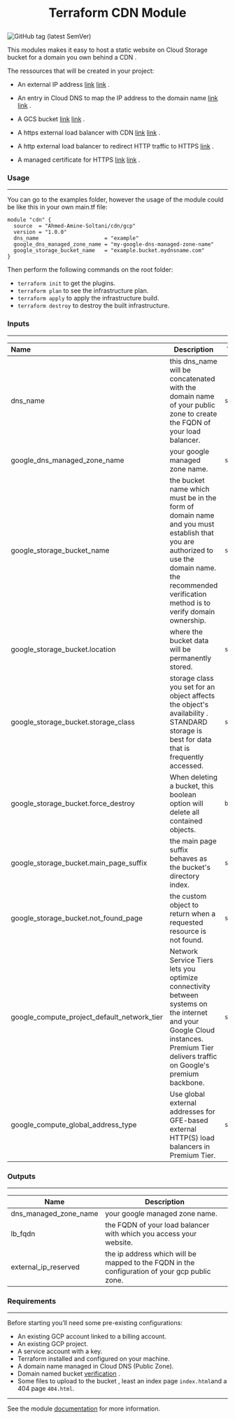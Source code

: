 # <p align="center"> Terraform CDN Module </p> 



<img alt="GitHub tag (latest SemVer)" src="https://img.shields.io/github/v/tag/Ahmed-Amine-Soltani/terraform-gcp-cdn">





This modules makes it easy to host a static website on Cloud Storage bucket for a domain you own behind a CDN .



The ressources that will be created in your project:

- An external IP address  [link](https://registry.terraform.io/providers/hashicorp/google/latest/docs/resources/compute_global_address) [link](https://cloud.google.com/compute/docs/ip-addresses/reserve-static-external-ip-address#reserve_new_static) .

- An entry in Cloud DNS to map the IP address to the domain name [link](https://registry.terraform.io/providers/hashicorp/google/latest/docs/resources/dns_record_set) [link](https://cloud.google.com/dns/docs/tutorials/create-domain-tutorial#set-up-domain) .
- A GCS bucket [link](https://registry.terraform.io/providers/hashicorp/google/latest/docs/resources/storage_bucket) [link](https://cloud.google.com/storage/docs/hosting-static-website) .
- A https external load balancer with CDN  [link](https://registry.terraform.io/providers/hashicorp/google/latest/docs/resources/compute_global_forwarding_rule) [link](https://cloud.google.com/load-balancing/docs/https) .
- A http external load balancer to redirect HTTP traffic to HTTPS  [link](https://cloud.google.com/cdn/docs/setting-up-http-https-redirect#partial-http-lb) .
- A managed certificate for HTTPS [link](https://registry.terraform.io/providers/hashicorp/google/latest/docs/resources/compute_managed_ssl_certificate) [link](https://cloud.google.com/load-balancing/docs/ssl-certificates/google-managed-certs) .





### Usage

------

You can go to the examples folder, however the usage of the module could be like this in your own main.tf file:

```hcl
module "cdn" {
  source  = "Ahmed-Amine-Soltani/cdn/gcp"
  version = "1.0.0"
  dns_name                     = "example"
  google_dns_managed_zone_name = "my-google-dns-managed-zone-name"
  google_storage_bucket_name   = "example.bucket.mydnsname.com"
}
```



Then perform the following commands on the root folder:

- `terraform init` to get the plugins.
- `terraform plan` to see the infrastructure plan.
- `terraform apply` to apply the infrastructure build.
- `terraform destroy` to destroy the built infrastructure.





### Inputs

------



| Name                                        | Description                                                  | Type     | Default                | Required |
| :------------------------------------------ | ------------------------------------------------------------ | -------- | ---------------------- | -------- |
| dns_name                                    | this dns_name  will be concatenated with the domain name of your public zone to create the FQDN of your load balancer. | `string` | ""                     | yes      |
| google_dns_managed_zone_name                | your google managed zone name.                               | `string` | ""                     | yes      |
| google_storage_bucket_name                  | the bucket name which must be in the form of domain name and you must establish that you are authorized to use the domain name. the recommended verification method is to verify domain ownership. | `string` | ""                     | yes      |
| google_storage_bucket.location              | where the bucket data will be permanently stored.            | `string` | "australia-southeast1" | no       |
| google_storage_bucket.storage_class         | storage class you set for an object affects the object's availability . STANDARD storage is best for data that is frequently accessed. | `string` | "STANDARD"             | no       |
| google_storage_bucket.force_destroy         | When deleting a bucket, this boolean option will delete all contained objects. | `bool`   | true                   | no       |
| google_storage_bucket.main_page_suffix      | the main page suffix behaves as the bucket's directory index. | `string` | "index.html            | no       |
| google_storage_bucket.not_found_page        | the custom object to return when a requested resource is not found. | `string` | "404.html"             | no       |
| google_compute_project_default_network_tier | Network Service Tiers lets you optimize connectivity between systems on the internet and your Google Cloud instances. Premium Tier delivers traffic on Google's premium backbone. | `string` | "PREMIUM"              | no       |
| google_compute_global_address_type          | Use global external addresses for GFE-based external HTTP(S) load balancers in Premium Tier. | `string` | "EXTERNAL"             | no       |





### Outputs

------

| Name                  | Description                                                  |
| --------------------- | ------------------------------------------------------------ |
| dns_managed_zone_name | your google managed zone name.                               |
| lb_fqdn               | the FQDN of your load balancer with which you access your website. |
| external_ip_reserved  | the ip address which will be mapped to the FQDN in the configuration of your gcp public zone. |



### Requirements

------

Before starting you’ll need some pre-existing configurations:

- An existing GCP account linked to a billing account.
- An existing GCP project.
- A service account with a key.
- Terraform installed and configured on your machine.
- A domain name managed in Cloud DNS (Public Zone).
- Domain named bucket [verification](https://cloud.google.com/storage/docs/domain-name-verification) .
- Some files to upload to the bucket , least an index page `index.html`and a 404 page `404.html`.

------

See the module [documentation](https://github.com/Ahmed-Amine-Soltani/terraform-gcp-cdn/blob/master/more-detail.md) for more information.

